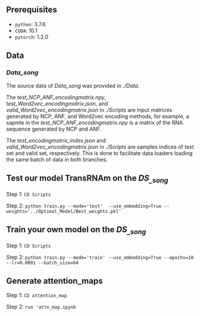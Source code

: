 ## Prerequisites
* `python`: 3.7.6
* `CUDA`: 10.1
* `pytorch`: 1.2.0

## Data

### *Data_song*
The source data of *Data_song* was provided in *./Data*.

The *test_NCP_ANF_encodingmatrix.npy*, *test_Word2vec_encodingmatrix.json*, and *valid_Word2vec_encodingmatrix.json* in *./Scripts* are input matrices generated by NCP, ANF, and Word2vec encoding methods, for example, a sapmle in the *test_NCP_ANF_encodingmatrix.npy* is a matrix of the RNA sequence generated by NCP and ANF.

The *test_encodingmatrix_index.json* and *valid_Word2vec_encodingmatrix.json* in *./Scripts* are samples indices of test set and valid set, respectively. This is done to facilitate data loaders loading the same batch of data in both branches.



## Test our model TransRNAm on the *DS<sub>_song</sub>*

Step 1: ```CD Scripts```

Step 2: ```python train.py --mode='test'  --use_embedding=True --weights='../Optimal_Model/Best_weights.pkl'```

## Train your own model on the *DS<sub>_song</sub>*

Step 1: ```CD Scripts```

Step 2: ```python train.py --mode='train' --use_embedding=True --epochs=10 --lr=0.0001 --batch_size=64```

## Generate attention_maps

Step 1: ```CD attention_map```

Step 2: ```run 'attn_map.ipynb```


